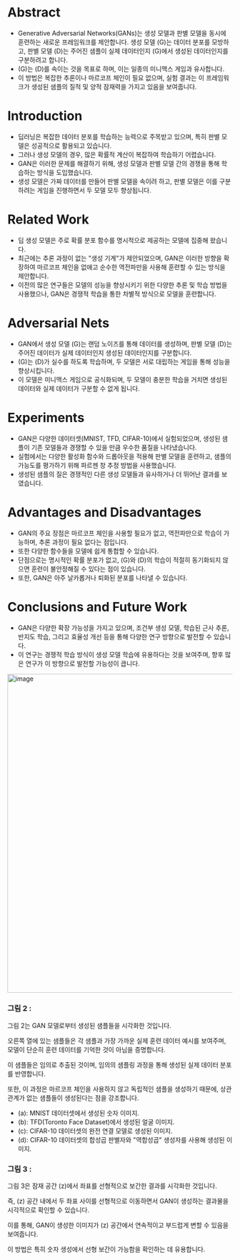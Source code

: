 # Abstract
- Generative Adversarial Networks(GANs)는 생성 모델과 판별 모델을 동시에 훈련하는 새로운 프레임워크를 제안합니다. 생성 모델 \(G\)는 데이터 분포를 모방하고, 판별 모델 \(D\)는 주어진 샘플이 실제 데이터인지 \(G\)에서 생성된 데이터인지를 구분하려고 합니다.
- \(G\)는 \(D\)를 속이는 것을 목표로 하며, 이는 일종의 미니맥스 게임과 유사합니다.
- 이 방법은 복잡한 추론이나 마르코프 체인이 필요 없으며, 실험 결과는 이 프레임워크가 생성된 샘플의 질적 및 양적 잠재력을 가지고 있음을 보여줍니다.

# Introduction
- 딥러닝은 복잡한 데이터 분포를 학습하는 능력으로 주목받고 있으며, 특히 판별 모델은 성공적으로 활용되고 있습니다.
- 그러나 생성 모델의 경우, 많은 확률적 계산이 복잡하여 학습하기 어렵습니다.
- GAN은 이러한 문제를 해결하기 위해, 생성 모델과 판별 모델 간의 경쟁을 통해 학습하는 방식을 도입했습니다.
- 생성 모델은 가짜 데이터를 만들어 판별 모델을 속이려 하고, 판별 모델은 이를 구분하려는 게임을 진행하면서 두 모델 모두 향상됩니다.

# Related Work
- 딥 생성 모델은 주로 확률 분포 함수를 명시적으로 제공하는 모델에 집중해 왔습니다.
- 최근에는 추론 과정이 없는 "생성 기계"가 제안되었으며, GAN은 이러한 방향을 확장하여 마르코프 체인을 없애고 순수한 역전파만을 사용해 훈련할 수 있는 방식을 제안합니다.
- 이전의 많은 연구들은 모델의 성능을 향상시키기 위한 다양한 추론 및 학습 방법을 사용했으나, GAN은 경쟁적 학습을 통한 차별적 방식으로 모델을 훈련합니다.

# Adversarial Nets
- GAN에서 생성 모델 \(G\)는 랜덤 노이즈를 통해 데이터를 생성하며, 판별 모델 \(D\)는 주어진 데이터가 실제 데이터인지 생성된 데이터인지를 구분합니다.
- \(G\)는 \(D\)가 실수를 하도록 학습하며, 두 모델은 서로 대립하는 게임을 통해 성능을 향상시킵니다.
- 이 모델은 미니맥스 게임으로 공식화되며, 두 모델이 충분한 학습을 거치면 생성된 데이터와 실제 데이터가 구분할 수 없게 됩니다.

# Experiments
- GAN은 다양한 데이터셋(MNIST, TFD, CIFAR-10)에서 실험되었으며, 생성된 샘플이 기존 모델들과 경쟁할 수 있을 만큼 우수한 품질을 나타냈습니다.
- 실험에서는 다양한 활성화 함수와 드롭아웃을 적용해 판별 모델을 훈련하고, 샘플의 가능도를 평가하기 위해 파르젠 창 추정 방법을 사용했습니다.
- 생성된 샘플의 질은 경쟁적인 다른 생성 모델들과 유사하거나 더 뛰어난 결과를 보였습니다.

# Advantages and Disadvantages
- GAN의 주요 장점은 마르코프 체인을 사용할 필요가 없고, 역전파만으로 학습이 가능하며, 추론 과정이 필요 없다는 점입니다.
- 또한 다양한 함수들을 모델에 쉽게 통합할 수 있습니다.
- 단점으로는 명시적인 확률 분포가 없고, \(G\)와 \(D\)의 학습이 적절히 동기화되지 않으면 훈련이 불안정해질 수 있다는 점이 있습니다.
- 또한, GAN은 아주 날카롭거나 퇴화된 분포를 나타낼 수 있습니다.

# Conclusions and Future Work
- GAN은 다양한 확장 가능성을 가지고 있으며, 조건부 생성 모델, 학습된 근사 추론, 반지도 학습, 그리고 효율성 개선 등을 통해 다양한 연구 방향으로 발전할 수 있습니다.
- 이 연구는 경쟁적 학습 방식이 생성 모델 학습에 유용하다는 것을 보여주며, 향후 많은 연구가 이 방향으로 발전할 가능성이 큽니다.
<img width="714" alt="image" src="https://github.com/user-attachments/assets/193c4916-3c7e-4482-9116-ca4b3bc48deb">

### 그림 2 :
그림 2는 GAN 모델로부터 생성된 샘플들을 시각화한 것입니다.

오른쪽 열에 있는 샘플들은 각 샘플과 가장 가까운 실제 훈련 데이터 예시를 보여주며, 모델이 단순히 훈련 데이터를 기억한 것이 아님을 증명합니다. 

이 샘플들은 임의로 추출된 것이며, 임의의 샘플링 과정을 통해 생성된 실제 데이터 분포를 반영합니다. 

또한, 이 과정은 마르코프 체인을 사용하지 않고 독립적인 샘플을 생성하기 때문에, 상관관계가 없는 샘플들이 생성된다는 점을 강조합니다.

- (a): MNIST 데이터셋에서 생성된 숫자 이미지.
- (b): TFD(Toronto Face Dataset)에서 생성된 얼굴 이미지.
- (c): CIFAR-10 데이터셋의 완전 연결 모델로 생성된 이미지.
- (d): CIFAR-10 데이터셋의 합성곱 판별자와 "역합성곱" 생성자를 사용해 생성된 이미지.
### 그림 3 :
그림 3은 잠재 공간 \(z\)에서 좌표를 선형적으로 보간한 결과를 시각화한 것입니다. 

즉, \(z\) 공간 내에서 두 좌표 사이를 선형적으로 이동하면서 GAN이 생성하는 결과물을 시각적으로 확인할 수 있습니다. 

이를 통해, GAN이 생성한 이미지가 \(z\) 공간에서 연속적이고 부드럽게 변할 수 있음을 보여줍니다. 

이 방법은 특히 숫자 생성에서 선형 보간이 가능함을 확인하는 데 유용합니다.
